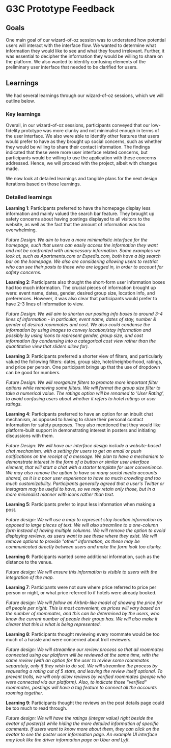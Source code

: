 # G3C Prototype Feedback

Goals
-----

One main goal of our wizard-of-oz session was to understand how potential users will interact with the interface flow. We wanted to determine what information they would like to see and what they found irrelevant. Further, it was essential to decipher the information they would be willing to share on the platform. We also wanted to identify confusing elements of the preliminary user interface that needed to be clarified for users.

Learnings
---------

We had several learnings through our wizard-of-oz sessions, which we will outline below.

### Key learnings

Overall, in our wizard-of-oz sessions, participants conveyed that our low-fidelity prototype was more clunky and not minimalist enough in terms of the user interface. We also were able to identify other features that users would prefer to have as they brought up social concerns, such as whether they would be willing to share their contact information. The findings indicated that these were more user interface related concerns, but participants would be willing to use the application with these concerns addressed. Hence, we will proceed with the project, albeit with changes made.

We now look at detailed learnings and tangible plans for the next design iterations based on those learnings.

### Detailed learnings

**Learning 1**: Participants preferred to have the homepage display less information and mainly valued the search bar feature. They brought up safety concerns about having postings displayed to all visitors to the website, as well as the fact that the amount of information was too overwhelming.

_Future Design: We aim to have a more minimalistic interface for the homepage, such that users can easily access the information they want and not be confronted with unnecessary information. Some examples we look at, such as Apartments.com or Expedia.com, both have a big search bar on the homepage. We also are considering allowing users to restrict who can see their posts to those who are logged in, in order to account for safety concerns._


**Learning 2**: Participants also thought the short-form user information boxes had too much information. The crucial pieces of information brought up were: event name, dates, gender, desired group size, location info, and preferences. However, it was also clear that participants would prefer to have 2-3 lines of information to view.

_Future Design: We will aim to shorten our posting info boxes to around 3-4 lines of information - in particular, event name, dates of stay, number & gender of desired roommates and cost. We also could condense the information by using images to convey location/stay information and possibly by using icons to represent gender, group size, and cost information (by condensing into a categorical cost view rather than the quantitative view that sliders allow for)._


**Learning 3**: Participants preferred a shorter view of filters, and particularly valued the following filters: dates, group size, hotel/neighborhood, ratings, and price per person. One participant brings up that the use of dropdown can be good for numbers.

_Future Design: We will reorganize filters to promote more important filter options while removing some filters. We will format the group size filter to take a numerical value. The ratings option will be renamed to 'User Rating', to avoid confusing users about whether it refers to hotel ratings or user ratings._


**Learning 4**: Participants preferred to have an option for an inbuilt chat mechanism, as opposed to having to share their personal contact information for safety purposes. They also mentioned that they would like platform-built support in demonstrating interest in posters and initiating discussions with them.

_Future Design: We will have our interface design include a website-based chat mechanism, with a setting for users to get an email or push notifications on the receipt of a message. We plan to have a mechanism to demonstrate interest in the form of a button or similar user interface element, that will start a chat with a starter template for user convenience. We may also remove the option to have so many social media accounts shared, as it is a poor user experience to have so much crowding and too much customizability. Participants generally agreed that a user's Twitter or Instagram may be useful to have, so we may retain only those, but in a more minimalist manner with icons rather than text._


**Learning 5**: Participants prefer to input less information when making a post.

_Future design: We will use a map to represent stay location information as opposed to large pieces of text. We will also streamline to a one-column form instead of having multiple columns. We will remove the option to avoid displaying reviews, as users want to see these where they exist. We will remove options to provide "other" information, as these may be communicated directly between users and make the form look too clunky._


**Learning 6**: Participants wanted some additional information, such as the distance to the venue.

_Future design: We will ensure this information is visible to users with the integration of the map._


**Learning 7**: Participants were not sure where price referred to price per person or night, or what price referred to if hotels were already booked.

_Future design: We will follow an Airbnb-like model of showing the price for all people per night. This is most convenient, as prices will vary based on the number of roommates, and this can be determined by the users, who know the current number of people their group has. We will also make it clearer that this is what is being represented._


**Learning 8**: Participants thought reviewing every roommate would be too much of a hassle and were concerned about troll reviewers.

_Future design: We will streamline our review process so that all roommates connected using our platform will be reviewed at the same time, with the same review (with an option for the user to review some roommates separately, only if they wish to do so). We will streamline the process by requesting a rating out of 5 stars, and leaving the review itself optional. To prevent trolls, we will only allow reviews by verified roommates (people who were connected via our platform). Also, to indicate those "verified" roommates, postings will have a tag feature to connect all the accounts rooming together._

**Learning 9**: Participants thought the reviews on the post details page could be too much to read through.

_Future design: We will have the ratings (integer value) right beside the avatar of poster(s) while hiding the more detailed information of specific comments. If users want to know more about them, they can click on the avatar to see the poster user information page. An example UI interface may look like the driver information page on Uber and Lyft._
